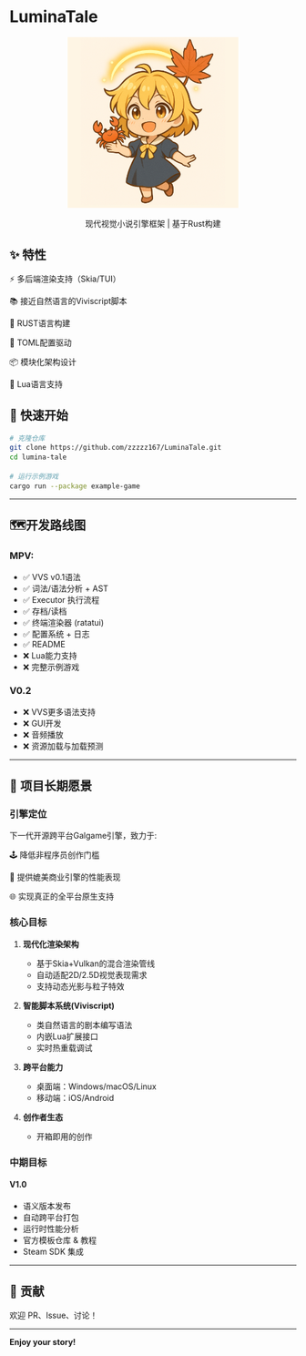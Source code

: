 # LuminaTale

<div align="center">
<img src="./docs/assets/logo.JPG" alt="LuminaTale" width="300" >

现代视觉小说引擎框架 | 基于Rust构建
</div>

## ✨ 特性

⚡️ 多后端渲染支持（Skia/TUI）

📚 接近自然语言的Viviscript脚本

🦀 RUST语言构建

🔧 TOML配置驱动

📦 模块化架构设计

🦭 Lua语言支持

## 🚀 快速开始

```bash
# 克隆仓库
git clone https://github.com/zzzzz167/LuminaTale.git
cd lumina-tale

# 运行示例游戏
cargo run --package example-game
```
---

## 🗺️开发路线图

### MPV:

- ✅ VVS v0.1语法
- ✅ 词法/语法分析 + AST
- ✅ Executor 执行流程
- ✅ 存档/读档
- ✅ 终端渲染器 (ratatui)
- ✅ 配置系统 + 日志
- ✅ README
- ❌ Lua能力支持
- ❌ 完整示例游戏

### V0.2
- ❌ VVS更多语法支持
- ❌ GUI开发
- ❌ 音频播放
- ❌ 资源加载与加载预测

---

## 👀 项目长期愿景

### 引擎定位
下一代开源跨平台Galgame引擎，致力于:

🕹️ 降低非程序员创作门槛

🚀 提供媲美商业引擎的性能表现

🌐 实现真正的全平台原生支持

### 核心目标
1. **现代化渲染架构**
    - 基于Skia+Vulkan的混合渲染管线
    - 自动适配2D/2.5D视觉表现需求
    - 支持动态光影与粒子特效

2. **智能脚本系统(Viviscript)**
    - 类自然语言的剧本编写语法
    - 内嵌Lua扩展接口
    - 实时热重载调试

3. **跨平台能力**
    - 桌面端：Windows/macOS/Linux
    - 移动端：iOS/Android

4. **创作者生态**
    - 开箱即用的创作

### 中期目标

#### V1.0
- 语义版本发布
- 自动跨平台打包
- 运行时性能分析
- 官方模板仓库 & 教程
- Steam SDK 集成

---
## 🤝 贡献
欢迎 PR、Issue、讨论！

---
**Enjoy your story!**